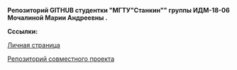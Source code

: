 <p><strong>Репозиторий GITHUB студентки "МГТУ"Станкин"" группы ИДМ-18-06 Мочалиной Марии Андреевны .</strong></p>
<p><b>Cссылки:</b></p>
<p><a href="https://github.com/MaryReb/mochalina.github.io/index.html">Личная страница</a></p>
<p><a href="https://github.com/lokvest/InsaneProject">Репозиторий совместного проекта</a></p>
